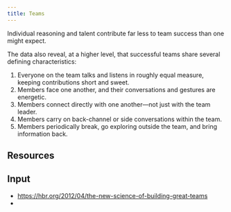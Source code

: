 ```yaml
---
title: Teams
---
```


Individual reasoning and talent contribute far less to team success than one might expect. 

The data also reveal, at a higher level, that successful teams share several defining characteristics:
1. Everyone on the team talks and listens in roughly equal measure, keeping contributions short and sweet.
2. Members face one another, and their conversations and gestures are energetic.
3. Members connect directly with one another—not just with the team leader.
4. Members carry on back-channel or side conversations within the team.
5. Members periodically break, go exploring outside the team, and bring information back.


## Resources

## Input
- https://hbr.org/2012/04/the-new-science-of-building-great-teams
- <Google Project Aristotle>
